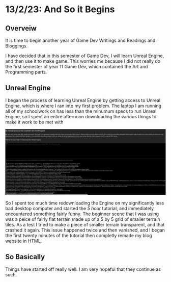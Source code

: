 <div style="width: 50%; padding: 20px; background-color: lightgray; float: left; margin-left: -55%; margin-top: -180px;">
  [Home](./index.md)
</div>




# 13/2/23: And So it Begins

## Overveiw

It is time to begin another year of Game Dev Writings and Readings and Bloggings.

I have decided that in this semester of Game Dev, I will learn Unreal Engine, and then use it to make game. This worries me because I did not really do the first semester of year 11 Game Dev, which contained the Art and Programming parts.

## Unreal Engine

I began the process of learning Unreal Engine by getting access to Unreal Engine, which is where I ran into my first problem. The laptop I am running all of my schoolwork on has less than the minumum specs to run Unreal Engine, so I spent an entire afternoon downloading the various things to make it work to be met with

<img src="Images/Unreal Process has crashed.png" title="Unreal Process has Crashed.png" width="700"/>


So I spent too much time redownloading the Engine on my significantly less bad desktop computer and started the *5 hour* tutorial, and immediately encountered something fairly funny. The beginner scene that I was using was a peice of fairly flat terrain made up of a 5 by 5 grid of smaller terrain tiles. As a test I tried to make a piece of smaller terrain transparent, and that crashed it again. This issue happened twice and then vanished, and I began the first twenty minutes of the tutorial then completly remade my blog website in HTML.

## So Basically

Things have started off really well. I am very hopeful that they continue as such. 
